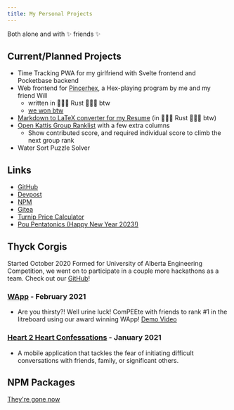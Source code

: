 ```yaml
---
title: My Personal Projects
---
```


Both alone and with :sparkles: friends :sparkles:

## Current/Planned Projects<a name="planned"></a>

- Time Tracking PWA for my girlfriend with Svelte frontend and Pocketbase backend
- Web frontend for [Pincerhex](https://devpost.com/software/pincerhex), a Hex-playing program by me and my friend Will
  - written in 🦀🦀🦀 Rust 🦀🦀🦀 btw
  - [we won
    btw](https://github.com/UndergraduateArtificialIntelligenceClub/hex-tournament-2023-submissions/blob/main/games/results.md)
- [Markdown to LaTeX converter for my Resume](https://github.com/cbebe/charlesancheta.com/tree/master/resume) (in 🦀🦀🦀 Rust 🦀🦀🦀 btw)
- [Open Kattis Group
  Ranklist](https://open.kattis.com/universities/ualberta.ca) with a few extra
  columns
  - Show contributed score, and required individual score to climb the next
    group rank
- Water Sort Puzzle Solver

## Links

- [GitHub](https://github.com/cbebe)
- [Devpost](https://devpost.com/charlesancheta)
- [NPM](https://npmjs.com/~cbebe)
- [Gitea](https://git.thyck.top/)
- [Turnip Price Calculator](/turnip)
- [Pou Pentatonics (Happy New Year 2023!)](/post/pou)

## Thyck Corgis

Started October 2020 Formed for University of Alberta Engineering Competition, we went on to participate in a couple
more hackathons as a team. Check out our [GitHub](https://github.com/thyckcorgis)!

### [WApp](https://devpost.com/software/wapp) - February 2021

- Are you thirsty?! Well urine luck! ComPEEte with friends to rank #1 in the litreboard using our award winning WApp!
  [Demo Video](https://youtu.be/BXuvQGEnreE)

### [Heart 2 Heart Confessations](https://devpost.com/software/heart-2-heart) - January 2021

- A mobile application that tackles the fear of initiating difficult conversations with friends, family, or significant
  others.

## NPM Packages

[They're gone now](/post/i-deleted-my-npm-packages/)
<!-- {{% readfile file="/data/packages.md" %}} -->
